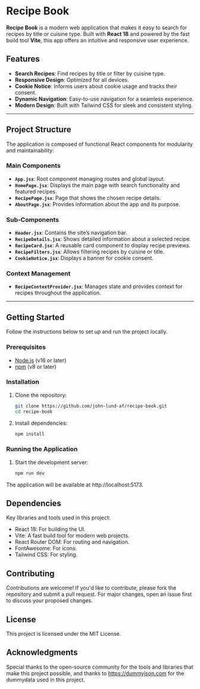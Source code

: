 # Recipe Book

**Recipe Book** is a modern web application that makes it easy to search for recipes by title or cuisine type. Built with **React 18** and powered by the fast build tool **Vite**, this app offers an intuitive and responsive user experience.

## Features

- **Search Recipes**: Find recipes by title or filter by cuisine type.
- **Responsive Design**: Optimized for all devices.
- **Cookie Notice**: Informs users about cookie usage and tracks their consent.
- **Dynamic Navigation**: Easy-to-use navigation for a seamless experience.
- **Modern Design**: Built with Tailwind CSS for sleek and consistent styling.

---

## Project Structure

The application is composed of functional React components for modularity and maintainability:

### Main Components

- **`App.jsx`**: Root component managing routes and global layout.
- **`HomePage.jsx`**: Displays the main page with search functionality and featured recipes.
- **`RecipePage.jsx`**: Page that shows the chosen recipe details.
- **`AboutPage.jsx`**: Provides information about the app and its purpose.

### Sub-Components

- **`Header.jsx`**: Contains the site’s navigation bar.
- **`RecipeDetails.jsx`**: Shows detailed information about a selected recipe.
- **`RecipeCard.jsx`**: A reusable card component to display recipe previews.
- **`RecipeFilters.jsx`**: Allows filtering recipes by cuisine or title.
- **`CookieNotice.jsx`**: Displays a banner for cookie consent.

### Context Management

- **`RecipeContextProvider.jsx`**: Manages state and provides context for recipes throughout the application.

---

## Getting Started

Follow the instructions below to set up and run the project locally.

### Prerequisites

- [Node.js](https://nodejs.org/) (v16 or later)
- [npm](https://www.npmjs.com/) (v8 or later)

### Installation

1. Clone the repository:
   ```bash
   git clone https://github.com/john-lund-af/recipe-book.git
   cd recipe-book

2. Install dependencies: 
    ```bash
   npm install

### Running the Application

1. Start the development server:

    ```bash
    npm run dev

The application will be available at http://localhost:5173.


## Dependencies
Key libraries and tools used in this project:

- React 18: For building the UI.
- Vite: A fast build tool for modern web projects.
- React Router DOM: For routing and navigation.
- FontAwesome: For icons.
- Tailwind CSS: For styling.

## Contributing
Contributions are welcome! If you'd like to contribute, please fork the repository and submit a pull request. For major changes, open an issue first to discuss your proposed changes.

## License
This project is licensed under the MIT License.

## Acknowledgments
Special thanks to the open-source community for the tools and libraries that make this project possible, and thanks to https://dummyjson.com for the dummydata used in this project.




